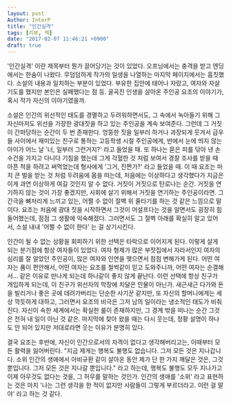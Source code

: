 ```yaml
---
layout: post
Author: InterP
title: "인간실격"
tags: [리뷰, 책]
date: "2017-02-07 11:46:21 +0900"
draft: true
---
```

'인간실격' 이란 제목부터 뭔가 끌어당기는 것이 있었다. 오프닝에서는 충격을 받고 엔딩에서는 한숨이 나왔다. 무덤덤하게 작가의 일생을 나열하는 마지막 페이지에서는 흠칫했다. 소설의 내용과 일치하는 부분이 있었다. 부유한 집안에 태어나 자랐고, 여자와 자살기도를 했지만 본인은 실패했다는 점 등. 굴곡진 인생을 살아온 주인공 요조의 이야기가, 혹시 작가 자신의 이야기였을까.

소설은 인간의 위선적인 태도를 경멸하고 두려워하면서도, 그 속에서 녹아들기 위해 그 자신마저도 위선을 가장한 광대짓을 하고 있는 주인공을 계속 보여준다. 그런데 그 거짓이 간파당하는 순간이 두 번 존재한다. 엉뚱한 짓을 일부러 하거나 과장되게 웃겨서 급우들 사이에서 재미있는 친구로 통하는 고등학생 시절 주인공에게, 반에서 눈에 띄지 않는 아이가 어느 날 '너, 일부러 그런거지?' 라고 들었을 때. 또 하나는 묻은 피를 닦아 낸 손수건을 가지고 다니다 기침을 했는데 그게 각혈한 것 처럼 보여서 경찰 조사를 받을 때 아픈 척을 하려고 써먹었는데 형사에게 '그거, 진짠가?' 라고 들었을 때. 이 때 요조는 마치 큰 벌을 받는 것 처럼 두려움에 몸을 떠는데, 처음에는 이상하다고 생각했다가 지금은 이게 과연 이상하게 여길 것인지 알 수 없다. 거짓이 거짓으로 탄로나는 순간. 거짓을 연기하지 않는 것이 가장 좋겠지만, 사회에 살기 위해서 거짓을 연기하는 주인공이라면. 그 간극을 뼈저리게 느끼고 있는, 어쩔 수 없이 절벽 위 줄타기를 하는 것 같은 느낌으로 말이다. 요조는 처음에 광대 짓을 시작하면서 그것이 어설프다는 것을 알면서도 굉장히 힘들어했는데, 점점 그 생활에 익숙해졌다. 그러면서도 그 절벽 아래를 확실히 알고 있어서, 소설 내내 '어쩔 수 없이 한다' 는 걸 상기시킨다.

인간이 될 수 없는 상황을 회피하기 위한 선택은 타락으로 이어지게 된다. 이렇게 살게 되는 분기점에 항상 여자들이 있었다. 여자 형제가 많은 부잣집에서 자라서인지 여자의 심리를 잘 알았던 주인공이, 많은 여자와 인연을 맺으면서 점점 변해가게 된다. 어떤 여자는 품이 편안해서, 어떤 여자는 요조를 철썩같이 믿고 도와주니까, 어떤 여자는 순결해서... 같은 이유로 만나게 되는데 하나같이 좋지 않게 끝난다. 이런 선택에 항상 친구가 개입하게 되는데, 이 친구가 위선자의 막장에 치달은 인물이 아닌가. 새근새근 다가와 돈을 빌리거나 좋은 곳에 데려가버리는 단순한 사기꾼 같지만, 또 자신의 할머니에게는 세상 깍듯하게 대하고, 그러면서 요조의 비극은 그저 남의 일이라는 냉소적인 태도가 비춰진다. 자신이 속한 세계에서는 확실한 룰이 존재하지만, 그 경계 밖을 떠나는 순간 그것은 전혀 내 일이 아닌 것 같은. 마지막에 찾아 왔을 때는 다시 웃는데, 정황 설명이 하나도 안 되어 있지만 저대로라면 웃는 이유가 분명히 있다.

결국 요조는 후반에, 자신이 인간으로서의 자격이 없다고 생각해버리고는, 이때부터 모든 활력을 잃어버린다. "지금 제게는 행복도 불행도 없습니다. 그저 모든 것은 지나갑니다. 소위 인간의 생애에서 아비규환 같이 살아온 동안 제가 단 한 가지 깨달은 것은, 그것뿐입니다. 그저 모든 것은 지나갈 뿐입니다." 라고 하는데, 행복도 불행도 모두 지나가고 이제 아무것도 없다는 것을, 그 허무를 말하는 것인가. 인간의 생애를 '소위' 라고 표현하는 것은 마치 '나는 그런 생각을 한 적이 없지만 사람들이 그렇게 부르더라고. 이런 걸 말야' 라고 하는 것 같다.

